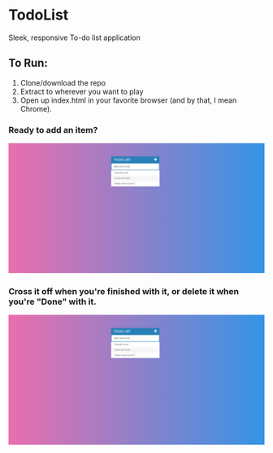 # TodoList
Sleek, responsive To-do list application


## To Run:
1. Clone/download the repo
2. Extract to wherever you want to play
3. Open up index.html in your favorite browser (and by that, I mean Chrome).


### Ready to add an item?
![Screenshot](./assets/img/screen1.png)


### Cross it off when you're finished with it, or delete it when you're "Done" with it.
![Screenshot](./assets/img/screen1.png)

